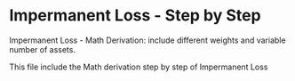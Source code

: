 # Impermanent Loss - Step by Step
Impermanent Loss - Math Derivation: include different weights and variable number of assets.

This file include the Math derivation step by step of Impermanent Loss
